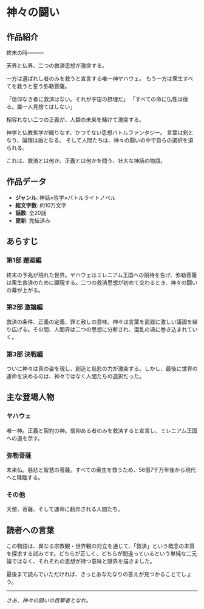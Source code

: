 # 神々の闘い

## 作品紹介

終末の時―――

天界と仏界、二つの救済思想が激突する。

一方は選ばれし者のみを救うと宣言する唯一神ヤハウェ。
もう一方は衆生すべてを救うと誓う弥勒菩薩。

「信仰なき者に救済はない。それが宇宙の摂理だ」
「すべての命に仏性は宿る。誰一人見捨てはしない」

相容れない二つの正義が、人類の未来を賭けて激突する。

神学と仏教哲学が織りなす、かつてない思想バトルファンタジー。
言葉は剣となり、論理は盾となる。
そして人間たちは、神々の闘いの中で自らの選択を迫られる。

これは、救済とは何か、正義とは何かを問う、壮大な神話の物語。

## 作品データ

- **ジャンル**: 神話×哲学×バトルライトノベル  
- **総文字数**: 約10万文字  
- **話数**: 全20話  
- **更新**: 完結済み  

## あらすじ

### 第1部 邂逅編
終末の予兆が現れた世界。ヤハウェはミレニアム王国への招待を告げ、弥勒菩薩は衆生救済のために顕現する。二つの救済思想が初めて交わるとき、神々の闘いの幕が上がる。

### 第2部 激論編  
救済の条件、正義の定義、罪と赦しの意味。神々は言葉を武器に激しい議論を繰り広げる。その間、人間界は二つの思想に分断され、混乱の渦に巻き込まれていく。

### 第3部 決戦編
ついに神々は真の姿を現し、創造と慈悲の力が激突する。しかし、最後に世界の運命を決めるのは、神々ではなく人間たちの選択だった。

## 主な登場人物

### ヤハウェ
唯一神。正義と契約の神。信仰ある者のみを救済すると宣言し、ミレニアム王国への道を示す。

### 弥勒菩薩
未来仏。慈悲と智慧の菩薩。すべての衆生を救うため、56億7千万年後から現代へと降臨する。

### その他
天使、菩薩、そして運命に翻弄される人間たち。

## 読者への言葉

この物語は、異なる宗教観・世界観の対立を通じて、「救済」という概念の本質を探求する試みです。どちらが正しく、どちらが間違っているという単純な二元論ではなく、それぞれの思想が持つ意味と限界を描きました。

最後まで読んでいただければ、きっとあなたなりの答えが見つかることでしょう。

---

*さあ、神々の闘いの目撃者となれ。*
